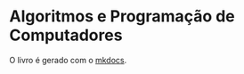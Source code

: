 # Algoritmos e Programação de Computadores

O livro é gerado com o [mkdocs](https://www.mkdocs.org/).
